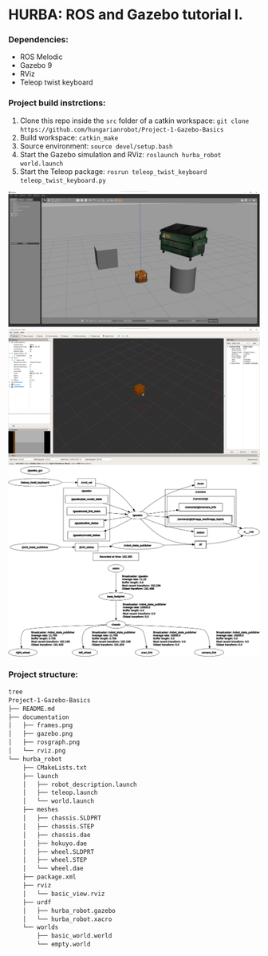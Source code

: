 # HURBA: ROS and Gazebo tutorial I.

[//]: # (Image References)

[image1]: ./documentation/gazebo.png "Gazebo"
[image2]: ./documentation/frames.png "TF"
[image3]: ./documentation/rosgraph.png "Graph"
[image4]: ./documentation/rviz.png "RViz"

### Dependencies:
- ROS Melodic
- Gazebo 9
- RViz
- Teleop twist keyboard

### Project build instrctions:
1. Clone this repo inside the `src` folder of a catkin workspace:
`git clone https://github.com/hungarianrobot/Project-1-Gazebo-Basics`
3. Build workspace: `catkin_make`
4. Source environment: `source devel/setup.bash` 
5. Start the Gazebo simulation and RViz: `roslaunch hurba_robot world.launch`
6. Start the Teleop package: `rosrun teleop_twist_keyboard teleop_twist_keyboard.py`

![alt text][image1]
![alt text][image4]
![alt text][image3]
![alt text][image2]

### Project structure:
```bash
tree
Project-1-Gazebo-Basics
├── README.md
├── documentation
│   ├── frames.png
│   ├── gazebo.png
│   ├── rosgraph.png
│   └── rviz.png
└── hurba_robot
    ├── CMakeLists.txt
    ├── launch
    │   ├── robot_description.launch
    │   ├── teleop.launch
    │   └── world.launch
    ├── meshes
    │   ├── chassis.SLDPRT
    │   ├── chassis.STEP
    │   ├── chassis.dae
    │   ├── hokuyo.dae
    │   ├── wheel.SLDPRT
    │   ├── wheel.STEP
    │   └── wheel.dae
    ├── package.xml
    ├── rviz
    │   └── basic_view.rviz
    ├── urdf
    │   ├── hurba_robot.gazebo
    │   └── hurba_robot.xacro
    └── worlds
        ├── basic_world.world
        └── empty.world
```

